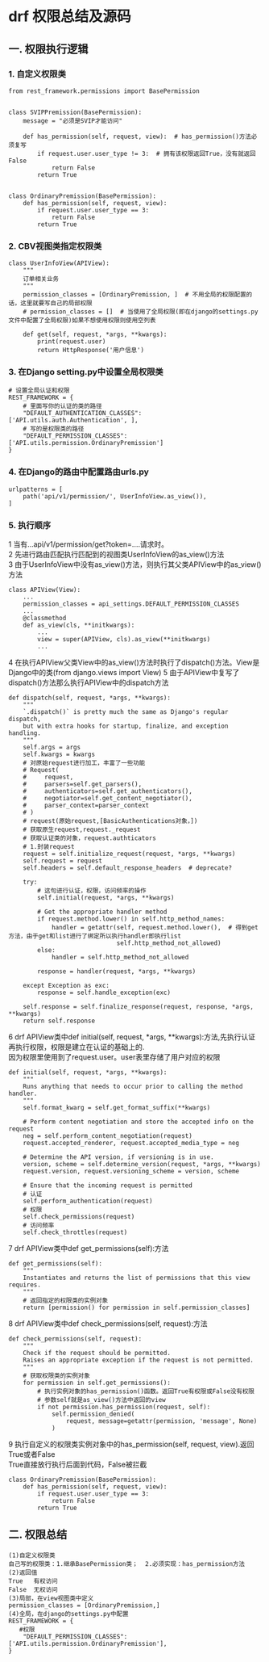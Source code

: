 # drf 权限总结及源码
## 一. 权限执行逻辑
### 1. 自定义权限类
```
from rest_framework.permissions import BasePermission


class SVIPPremission(BasePermission):
    message = "必须是SVIP才能访问"

    def has_permission(self, request, view):  # has_permission()方法必须复写
        if request.user.user_type != 3:  # 拥有该权限返回True，没有就返回False
            return False
        return True


class OrdinaryPremission(BasePermission):
    def has_permission(self, request, view):
        if request.user.user_type == 3:
            return False
        return True
```
### 2. CBV视图类指定权限类
```
class UserInfoView(APIView):
    """
    订单相关业务
    """
    permission_classes = [OrdinaryPremission, ]  # 不用全局的权限配置的话，这里就要写自己的局部权限
    # permission_classes = []  # 当使用了全局权限(即在django的settings.py文件中配置了全局权限)如果不想使用权限则使用空列表

    def get(self, request, *args, **kwargs):
        print(request.user)
        return HttpResponse('用户信息')
```
### 3. 在Django setting.py中设置全局权限类
```
# 设置全局认证和权限
REST_FRAMEWORK = {
    # 里面写你的认证的类的路径
    "DEFAULT_AUTHENTICATION_CLASSES": ['API.utils.auth.Authentication', ],
    # 写的是权限类的路径
    "DEFAULT_PERMISSION_CLASSES": ['API.utils.permission.OrdinaryPremission']
}
```
### 4. 在Django的路由中配置路由urls.py
```
urlpatterns = [
    path('api/v1/permission/', UserInfoView.as_view()),
]
```
### 5. 执行顺序
1 当有...api/v1/permission/get?token=....请求时。  
2 先进行路由匹配执行匹配到的视图类UserInfoView的as_view()方法  
3 由于UserInfoView中没有as_view()方法，则执行其父类APIView中的as_view()方法  
```
class APIView(View):
    ...
    permission_classes = api_settings.DEFAULT_PERMISSION_CLASSES
    ...
    @classmethod
    def as_view(cls, **initkwargs):
        ...
        view = super(APIView, cls).as_view(**initkwargs)
        ...
```
4 在执行APIView父类View中的as_view()方法时执行了dispatch()方法。View是Django中的类(from django.views import View)
5 由于APIView中复写了dispatch()方法那么执行APIView中的dispatch方法  
```
def dispatch(self, request, *args, **kwargs):
    """
    `.dispatch()` is pretty much the same as Django's regular dispatch,
    but with extra hooks for startup, finalize, and exception handling.
    """
    self.args = args
    self.kwargs = kwargs
    # 对原始request进行加工，丰富了一些功能
    # Request(
    #     request,
    #     parsers=self.get_parsers(),
    #     authenticators=self.get_authenticators(),
    #     negotiator=self.get_content_negotiator(),
    #     parser_context=parser_context
    # )
    # request(原始request,[BasicAuthentications对象，])
    # 获取原生request,request._request
    # 获取认证类的对象，request.authticators
    # 1.封装request
    request = self.initialize_request(request, *args, **kwargs)
    self.request = request
    self.headers = self.default_response_headers  # deprecate?

    try:
        # 这句进行认证，权限，访问频率的操作
        self.initial(request, *args, **kwargs)

        # Get the appropriate handler method
        if request.method.lower() in self.http_method_names:
            handler = getattr(self, request.method.lower(),  # 得到get方法，由于get和list进行了绑定所以执行handler即执行list
                              self.http_method_not_allowed)
        else:
            handler = self.http_method_not_allowed

        response = handler(request, *args, **kwargs)

    except Exception as exc:
        response = self.handle_exception(exc)

    self.response = self.finalize_response(request, response, *args, **kwargs)
    return self.response
```
6 drf APIView类中def initial(self, request, *args, **kwargs):方法,先执行认证再执行权限，权限是建立在认证的基础上的.  
因为权限里使用到了request.user。user表里存储了用户对应的权限
```
def initial(self, request, *args, **kwargs):
    """
    Runs anything that needs to occur prior to calling the method handler.
    """
    self.format_kwarg = self.get_format_suffix(**kwargs)

    # Perform content negotiation and store the accepted info on the request
    neg = self.perform_content_negotiation(request)
    request.accepted_renderer, request.accepted_media_type = neg

    # Determine the API version, if versioning is in use.
    version, scheme = self.determine_version(request, *args, **kwargs)
    request.version, request.versioning_scheme = version, scheme

    # Ensure that the incoming request is permitted
    # 认证
    self.perform_authentication(request)
    # 权限
    self.check_permissions(request)
    # 访问频率
    self.check_throttles(request)
```
7 drf APIView类中def get_permissions(self):方法
```
def get_permissions(self):
    """
    Instantiates and returns the list of permissions that this view requires.
    """
    # 返回指定的权限类的实例对象
    return [permission() for permission in self.permission_classes]
```
8 drf APIView类中def check_permissions(self, request):方法
```
def check_permissions(self, request):
    """
    Check if the request should be permitted.
    Raises an appropriate exception if the request is not permitted.
    """
    # 获取权限类的实例对象
    for permission in self.get_permissions():
        # 执行实例对象的has_permission()函数。返回True有权限或False没有权限
        # 参数self就是as_view()方法中返回的view
        if not permission.has_permission(request, self):
            self.permission_denied(
                request, message=getattr(permission, 'message', None)
            )
```
9 执行自定义的权限类实例对象中的has_permission(self, request, view).返回True或者False  
True直接放行执行后面到代码，False被拦截
```
class OrdinaryPremission(BasePermission):
    def has_permission(self, request, view):
        if request.user.user_type == 3:
            return False
        return True
```
## 二. 权限总结
```
(1)自定义权限类
自己写的权限类：1.继承BasePermission类；  2.必须实现：has_permission方法
(2)返回值
True   有权访问
False  无权访问
(3)局部，在view视图类中定义
permission_classes = [OrdinaryPremission,] 
(4)全局，在django的settings.py中配置
REST_FRAMEWORK = {
   #权限
    "DEFAULT_PERMISSION_CLASSES":['API.utils.permission.OrdinaryPremission'],
}
```